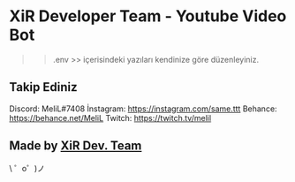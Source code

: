 XiR Developer Team - Youtube Video Bot
=================

>>.env >> içerisindeki yazıları kendinize göre düzenleyiniz.



Takip Ediniz
------------
Discord: MeliL#7408 
İnstagram: https://instagram.com/same.ttt
Behance: https://behance.net/MeliL
Twitch: https://twitch.tv/melil


Made by [XiR Dev. Team](https://bit.ly/xirdcsunucu/)
-------------------

\ ゜o゜)ノ
